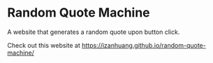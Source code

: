 # Random Quote Machine
A website that generates a random quote upon button click.

Check out this website at https://izanhuang.github.io/random-quote-machine/

